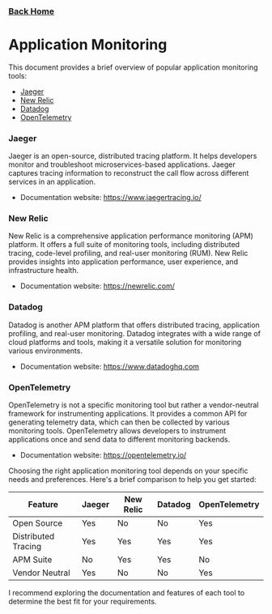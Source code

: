 ### [Back Home](../README.md)
# Application Monitoring

This document provides a brief overview of popular application monitoring tools:

* [Jaeger](#jaegar)
* [New Relic](#new-relic)
* [Datadog](#datadog)
* [OpenTelemetry](#opentelemetry)

### Jaeger

Jaeger is an open-source, distributed tracing platform. It helps developers monitor and troubleshoot microservices-based applications. Jaeger captures tracing information to reconstruct the call flow across different services in an application.  

* Documentation website: https://www.jaegertracing.io/

### New Relic

New Relic is a comprehensive application performance monitoring (APM) platform. It offers a full suite of monitoring tools, including distributed tracing, code-level profiling, and real-user monitoring (RUM). New Relic provides insights into application performance, user experience, and infrastructure health.

* Documentation website: https://newrelic.com/

### Datadog

Datadog is another APM platform that offers distributed tracing, application profiling, and real-user monitoring.  Datadog integrates with a wide range of cloud platforms and tools, making it a versatile solution for monitoring various environments.

* Documentation website: https://www.datadoghq.com

### OpenTelemetry

OpenTelemetry is not a specific monitoring tool but rather a vendor-neutral framework for instrumenting applications. It provides a common API for generating telemetry data, which can then be collected by various monitoring tools. OpenTelemetry allows developers to instrument applications once and send data to different monitoring backends.

* Documentation website: https://opentelemetry.io/


Choosing the right application monitoring tool depends on your specific needs and preferences. Here's a brief comparison to help you get started:

| Feature       | Jaeger | New Relic | Datadog | OpenTelemetry |
|---|---|---|---|---|
| Open Source  | Yes | No | No | Yes |
| Distributed Tracing | Yes | Yes | Yes | Yes |
| APM Suite | No | Yes | Yes | No |
| Vendor Neutral | Yes | No | No | Yes |


I recommend exploring the documentation and features of each tool to determine the best fit for your requirements.